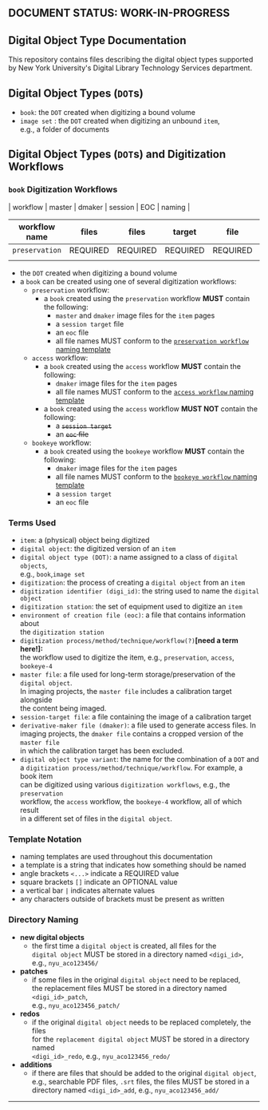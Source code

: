 ## DOCUMENT STATUS: WORK-IN-PROGRESS

## Digital Object Type Documentation
This repository contains files describing the digital object types supported   
by New York University's Digital Library Technology Services department.

## Digital Object Types (`DOT`s)
* `book`: the `DOT` created when digitizing a bound volume
* `image set` : the `DOT` created when digitizing an unbound `item`,  
   e.g., a folder of documents 

## Digital Object Types (`DOT`s) and Digitization Workflows
### `book` Digitization Workflows

| workflow       | master   | dmaker   | session  | EOC      | naming                                    |  

| workflow<br>name           | files    | files    | target   | file     | template                                  |  
|----------------|----------|----------|----------|----------|-------------------------------------------|  
| `preservation` | REQUIRED | REQUIRED | REQUIRED | REQUIRED | [link](./preservation-naming-template.md) |  
|                |          |          |          |          |                                           |  


  * the `DOT` created when digitizing a bound volume
  * a `book` can be created using one of several digitization workflows:
    * `preservation` workflow:
      * a `book` created using the `preservation` workflow **MUST** contain the following:
        * `master` and `dmaker` image files for the `item` pages
        * a `session target` file
        * an `eoc` file  
        * all file names MUST conform to the [`preservation workflow` naming template](./preservation-naming-template.md)
    * `access` workflow:
      * a `book` created using the `access` workflow **MUST** contain the following:
        * `dmaker` image files for the `item` pages
        * all file names MUST conform to the [`access workflow` naming template](./access-naming-template.md)
      * a `book` created using the `access` workflow **MUST NOT** contain the following:
        * a ~~`session target`~~ 
        * an ~~`eoc` file~~ 
    * `bookeye` workflow:
      * a `book` created using the `bookeye` workflow **MUST** contain the following:
        * `dmaker` image files for the `item` pages
        * all file names MUST conform to the [`bookeye workflow` naming template](./bookeye-naming-template.md)
        * a `session target`
        * an `eoc` file


### Terms Used
* `item`: a (physical) object being digitized
* `digital object`: the digitized version of an `item`
* `digital object type (DOT)`: a name assigned to a class of `digital objects`,  
e.g., `book`,`image set`
* `digitization`: the process of creating a `digital object` from an `item`
* `digitization identifier (digi_id)`: the string used to name the `digital object`
* `digitization station`: the set of equipment used to digitize an `item`
* `environment of creation file (eoc)`: a file that contains information about  
the `digitization station`
* `digitization process/method/technique/workflow(?)`**[need a term here!]:**  
the workflow used to digitize the item, e.g., `preservation`, `access`, `bookeye-4`
* `master file`: a file used for long-term storage/preservation of the `digital object`.  
  In imaging projects, the `master file` includes a calibration target alongside  
  the content being imaged.  
* `session-target file`: a file containing the image of a calibration target
* `derivative-maker file (dmaker)`: a file used to generate access files. In  
imaging projects, the `dmaker file` contains a cropped version of the `master file`  
in which the calibration target has been excluded.
* `digital object type variant`: the name for the combination of a `DOT` and  
a `digitization process/method/technique/workflow`.  For example, a book item  
can be digitized using various `digitization workflows`, e.g., the `preservation`  
workflow, the `access` workflow, the `bookeye-4` workflow, all of which result  
in a different set of files in the `digital object`.

### Template Notation
* naming templates are used throughout this documentation
* a template is a string that indicates how something should be named
* angle brackets `<...>` indicate a REQUIRED value
* square brackets `[]` indicate an OPTIONAL value
* a vertical bar `|` indicates alternate values
* any characters outside of brackets must be present as written

### Directory Naming
* **new digital objects**
  * the first time a `digital object` is created, all files for the   
  `digital object` MUST be stored in a directory named `<digi_id>`,  
  e.g., `nyu_aco123456/`
* **patches**
  * if some files in the original `digital object` need to be replaced,  
  the replacement files MUST be stored in a directory named `<digi_id>_patch`,  
  e.g., `nyu_aco123456_patch/`
* **redos**
  * if the original `digital object` needs to be replaced completely, the files  
  for the `replacement digital object` MUST be stored in a directory named  
  `<digi_id>_redo`, e.g., `nyu_aco123456_redo/`
* **additions**
  * if there are files that should be added to the original `digital object`,   
  e.g., searchable PDF files, `.srt` files, the files MUST be stored in a  
  directory named `<digi_id>_add`, e.g., `nyu_aco123456_add/`
---
